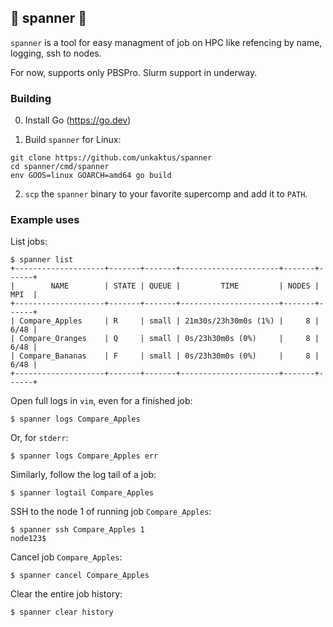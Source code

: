 ## 🔧 spanner 🔧

`spanner` is a tool for easy managment of job on HPC like refencing by name, logging, ssh to nodes.

For now, supports only PBSPro. Slurm support in underway.

### Building

0. Install Go (https://go.dev)

1. Build `spanner` for Linux:
```shell
git clone https://github.com/unkaktus/spanner
cd spanner/cmd/spanner
env GOOS=linux GOARCH=amd64 go build
```
2. `scp` the `spanner` binary to your favorite supercomp and add it to `PATH`.


### Example uses

List jobs:

```shell
$ spanner list
+--------------------+-------+-------+----------------------+-------+------+
|        NAME        | STATE | QUEUE |         TIME         | NODES | MPI  |
+--------------------+-------+-------+----------------------+-------+------+
| Compare_Apples     | R     | small | 21m30s/23h30m0s (1%) |     8 | 6/48 |
| Compare_Oranges    | Q     | small | 0s/23h30m0s (0%)     |     8 | 6/48 |
| Compare_Bananas    | F     | small | 0s/23h30m0s (0%)     |     8 | 6/48 |
+--------------------+-------+-------+----------------------+-------+------+
```

Open full logs in `vim`, even for a finished job:

```shell
$ spanner logs Compare_Apples
```

Or, for `stderr`:

```shell
$ spanner logs Compare_Apples err
```


Similarly, follow the log tail of a job:

```shell
$ spanner logtail Compare_Apples
```


SSH to the node 1 of running job `Compare_Apples`:

```shell
$ spanner ssh Compare_Apples 1
node123$
```

Cancel job `Compare_Apples`:

```shell
$ spanner cancel Compare_Apples
```

Clear the entire job history:

```shell
$ spanner clear history
```